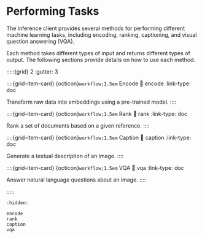 # Performing Tasks

The inference client provides several methods for performing different machine learning tasks, including encoding, ranking, captioning, and visual question answering (VQA).

Each method takes different types of input and returns different types of output. The following sections provide details on how to use each method.

:::::{grid} 2
:gutter: 3

::::{grid-item-card} {octicon}`workflow;1.5em` Encode
:link: encode
:link-type: doc

Transform raw data into embeddings using a pre-trained model.
::::

::::{grid-item-card} {octicon}`workflow;1.5em` Rank
:link: rank
:link-type: doc

Rank a set of documents based on a given reference.
::::

::::{grid-item-card} {octicon}`workflow;1.5em` Caption
:link: caption
:link-type: doc

Generate a textual description of an image.
::::

::::{grid-item-card} {octicon}`workflow;1.5em` VQA
:link: vqa
:link-type: doc

Answer natural language questions about an image.
::::

:::::


```{toctree}
:hidden:

encode
rank
caption
vqa
```

